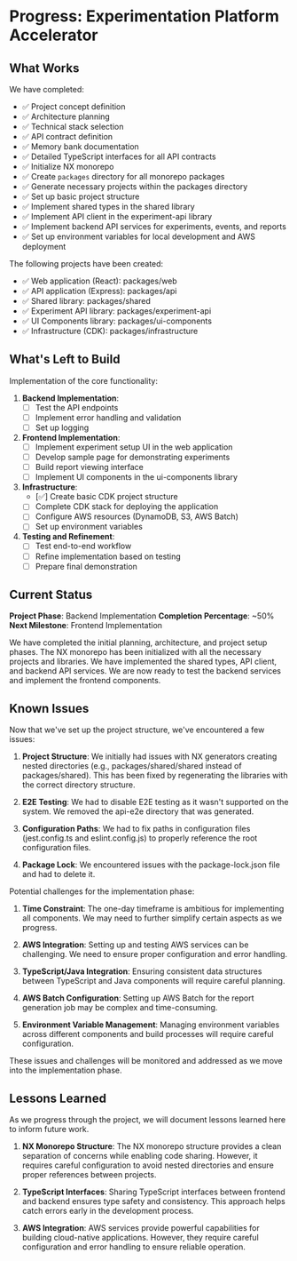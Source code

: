 # Progress: Experimentation Platform Accelerator

## What Works

We have completed:

- ✅ Project concept definition
- ✅ Architecture planning
- ✅ Technical stack selection
- ✅ API contract definition
- ✅ Memory bank documentation
- ✅ Detailed TypeScript interfaces for all API contracts
- ✅ Initialize NX monorepo
- ✅ Create `packages` directory for all monorepo packages
- ✅ Generate necessary projects within the packages directory
- ✅ Set up basic project structure
- ✅ Implement shared types in the shared library
- ✅ Implement API client in the experiment-api library
- ✅ Implement backend API services for experiments, events, and reports
- ✅ Set up environment variables for local development and AWS deployment

The following projects have been created:
- ✅ Web application (React): packages/web
- ✅ API application (Express): packages/api
- ✅ Shared library: packages/shared
- ✅ Experiment API library: packages/experiment-api
- ✅ UI Components library: packages/ui-components
- ✅ Infrastructure (CDK): packages/infrastructure

## What's Left to Build

Implementation of the core functionality:

1. **Backend Implementation**:
   - [ ] Test the API endpoints
   - [ ] Implement error handling and validation
   - [ ] Set up logging

2. **Frontend Implementation**:
   - [ ] Implement experiment setup UI in the web application
   - [ ] Develop sample page for demonstrating experiments
   - [ ] Build report viewing interface
   - [ ] Implement UI components in the ui-components library

3. **Infrastructure**:
   - [✅] Create basic CDK project structure
   - [ ] Complete CDK stack for deploying the application
   - [ ] Configure AWS resources (DynamoDB, S3, AWS Batch)
   - [ ] Set up environment variables

4. **Testing and Refinement**:
   - [ ] Test end-to-end workflow
   - [ ] Refine implementation based on testing
   - [ ] Prepare final demonstration

## Current Status

**Project Phase**: Backend Implementation
**Completion Percentage**: ~50%
**Next Milestone**: Frontend Implementation

We have completed the initial planning, architecture, and project setup phases. The NX monorepo has been initialized with all the necessary projects and libraries. We have implemented the shared types, API client, and backend API services. We are now ready to test the backend services and implement the frontend components.

## Known Issues

Now that we've set up the project structure, we've encountered a few issues:

1. **Project Structure**: We initially had issues with NX generators creating nested directories (e.g., packages/shared/shared instead of packages/shared). This has been fixed by regenerating the libraries with the correct directory structure.

2. **E2E Testing**: We had to disable E2E testing as it wasn't supported on the system. We removed the api-e2e directory that was generated.

3. **Configuration Paths**: We had to fix paths in configuration files (jest.config.ts and eslint.config.js) to properly reference the root configuration files.

4. **Package Lock**: We encountered issues with the package-lock.json file and had to delete it.

Potential challenges for the implementation phase:

1. **Time Constraint**: The one-day timeframe is ambitious for implementing all components. We may need to further simplify certain aspects as we progress.

2. **AWS Integration**: Setting up and testing AWS services can be challenging. We need to ensure proper configuration and error handling.

3. **TypeScript/Java Integration**: Ensuring consistent data structures between TypeScript and Java components will require careful planning.

4. **AWS Batch Configuration**: Setting up AWS Batch for the report generation job may be complex and time-consuming.

5. **Environment Variable Management**: Managing environment variables across different components and build processes will require careful configuration.

These issues and challenges will be monitored and addressed as we move into the implementation phase.

## Lessons Learned

As we progress through the project, we will document lessons learned here to inform future work.

1. **NX Monorepo Structure**: The NX monorepo structure provides a clean separation of concerns while enabling code sharing. However, it requires careful configuration to avoid nested directories and ensure proper references between projects.

2. **TypeScript Interfaces**: Sharing TypeScript interfaces between frontend and backend ensures type safety and consistency. This approach helps catch errors early in the development process.

3. **AWS Integration**: AWS services provide powerful capabilities for building cloud-native applications. However, they require careful configuration and error handling to ensure reliable operation.